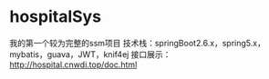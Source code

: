# hospitalSys
我的第一个较为完整的ssm项目
技术栈：springBoot2.6.x，spring5.x，mybatis，guava，JWT，knif4ej
接口展示：http://hospital.cnwdi.top/doc.html
